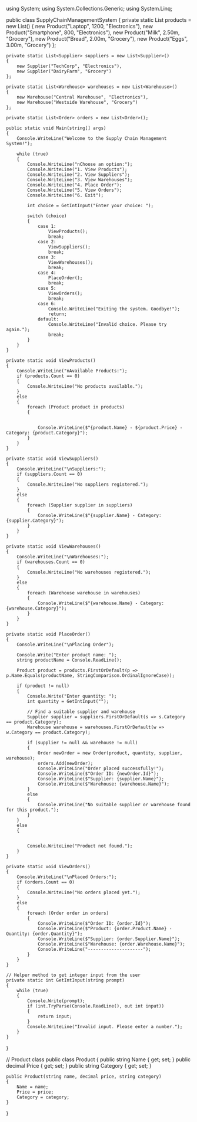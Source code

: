 using System;
using System.Collections.Generic;
using System.Linq;

public class SupplyChainManagementSystem
{
    private static List<Product> products = new List<Product>()
    {
        new Product("Laptop", 1200, "Electronics"),
        new Product("Smartphone", 800, "Electronics"),
        new Product("Milk", 2.50m, "Grocery"),
        new Product("Bread", 2.00m, "Grocery"),
        new Product("Eggs", 3.00m, "Grocery")
    };

    private static List<Supplier> suppliers = new List<Supplier>()
    {
        new Supplier("TechCorp", "Electronics"),
        new Supplier("DairyFarm", "Grocery")
    };

    private static List<Warehouse> warehouses = new List<Warehouse>()
    {
        new Warehouse("Central Warehouse", "Electronics"),
        new Warehouse("Westside Warehouse", "Grocery")
    };

    private static List<Order> orders = new List<Order>();

    public static void Main(string[] args)
    {
        Console.WriteLine("Welcome to the Supply Chain Management System!");

        while (true)
        {
            Console.WriteLine("nChoose an option:");
            Console.WriteLine("1. View Products");
            Console.WriteLine("2. View Suppliers");
            Console.WriteLine("3. View Warehouses");
            Console.WriteLine("4. Place Order");
            Console.WriteLine("5. View Orders");
            Console.WriteLine("6. Exit");

            int choice = GetIntInput("Enter your choice: ");

            switch (choice)
            {
                case 1:
                    ViewProducts();
                    break;
                case 2:
                    ViewSuppliers();
                    break;
                case 3:
                    ViewWarehouses();
                    break;
                case 4:
                    PlaceOrder();
                    break;
                case 5:
                    ViewOrders();
                    break;
                case 6:
                    Console.WriteLine("Exiting the system. Goodbye!");
                    return;
                default:
                    Console.WriteLine("Invalid choice. Please try again.");
                    break;
            }
        }
    }

    private static void ViewProducts()
    {
        Console.WriteLine("nAvailable Products:");
        if (products.Count == 0)
        {
            Console.WriteLine("No products available.");
        }
        else
        {
            foreach (Product product in products)
            {


                Console.WriteLine($"{product.Name} - ${product.Price} - Category: {product.Category}");
            }
        }
    }

    private static void ViewSuppliers()
    {
        Console.WriteLine("\nSuppliers:");
        if (suppliers.Count == 0)
        {
            Console.WriteLine("No suppliers registered.");
        }
        else
        {
            foreach (Supplier supplier in suppliers)
            {
                Console.WriteLine($"{supplier.Name} - Category: {supplier.Category}");
            }
        }
    }

    private static void ViewWarehouses()
    {
        Console.WriteLine("\nWarehouses:");
        if (warehouses.Count == 0)
        {
            Console.WriteLine("No warehouses registered.");
        }
        else
        {
            foreach (Warehouse warehouse in warehouses)
            {
                Console.WriteLine($"{warehouse.Name} - Category: {warehouse.Category}");
            }
        }
    }

    private static void PlaceOrder()
    {
        Console.WriteLine("\nPlacing Order");

        Console.Write("Enter product name: ");
        string productName = Console.ReadLine();

        Product product = products.FirstOrDefault(p => p.Name.Equals(productName, StringComparison.OrdinalIgnoreCase));

        if (product != null)
        {
            Console.Write("Enter quantity: ");
            int quantity = GetIntInput("");

            // Find a suitable supplier and warehouse
            Supplier supplier = suppliers.FirstOrDefault(s => s.Category == product.Category);
            Warehouse warehouse = warehouses.FirstOrDefault(w => w.Category == product.Category);

            if (supplier != null && warehouse != null)
            {
                Order newOrder = new Order(product, quantity, supplier, warehouse);
                orders.Add(newOrder);
                Console.WriteLine("Order placed successfully!");
                Console.WriteLine($"Order ID: {newOrder.Id}");
                Console.WriteLine($"Supplier: {supplier.Name}");
                Console.WriteLine($"Warehouse: {warehouse.Name}");
            }
            else
            {
                Console.WriteLine("No suitable supplier or warehouse found for this product.");
            }
        }
        else
        {


            Console.WriteLine("Product not found.");
        }
    }

    private static void ViewOrders()
    {
        Console.WriteLine("\nPlaced Orders:");
        if (orders.Count == 0)
        {
            Console.WriteLine("No orders placed yet.");
        }
        else
        {
            foreach (Order order in orders)
            {
                Console.WriteLine($"Order ID: {order.Id}");
                Console.WriteLine($"Product: {order.Product.Name} - Quantity: {order.Quantity}");
                Console.WriteLine($"Supplier: {order.Supplier.Name}");
                Console.WriteLine($"Warehouse: {order.Warehouse.Name}");
                Console.WriteLine("---------------------");
            }
        }
    }

    // Helper method to get integer input from the user
    private static int GetIntInput(string prompt)
    {
        while (true)
        {
            Console.Write(prompt);
            if (int.TryParse(Console.ReadLine(), out int input))
            {
                return input;
            }
            Console.WriteLine("Invalid input. Please enter a number.");
        }
    }
}

// Product class
public class Product
{
    public string Name { get; set; }
    public decimal Price { get; set; }
    public string Category { get; set; }

    public Product(string name, decimal price, string category)
    {
        Name = name;
        Price = price;
        Category = category;
    }
}


